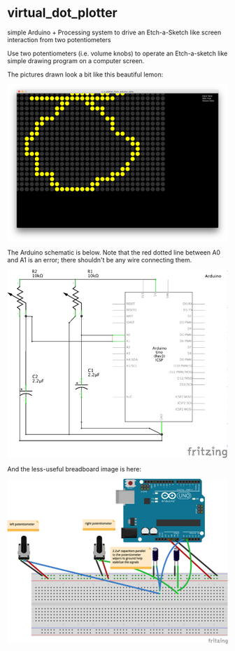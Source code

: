# virtual_dot_plotter

simple Arduino + Processing system to drive an Etch-a-Sketch like screen interaction from two potentiometers

Use two potentiometers (i.e. volume knobs) to operate an Etch-a-sketch like simple drawing program on a computer screen.

The pictures drawn look a bit like this beautiful lemon:

![lemon](https://raw.githubusercontent.com/robzach/virtual_dot_plotter/master/dots_image.png)

The Arduino schematic is below. Note that the red dotted line between A0 and A1 is an error; there shouldn't be any wire connecting them.

![Arduino schematic](https://github.com/robzach/virtual_dot_plotter/blob/master/x%20y%20plotter%20arduino%20to%20processing_schem.png)

And the less-useful breadboard image is here:

![Arduino breadboard](https://github.com/robzach/virtual_dot_plotter/blob/master/x%20y%20plotter%20arduino%20to%20processing_bb.png)
